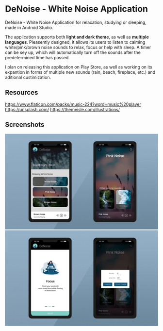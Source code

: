 # DeNoise - White Noise Application
DeNoise - White Noise Application for relaxation, studying or sleeping, made in Android Studio.

The application supports both **light and dark theme**, as well as **multiple languages**. Pleasently designed, it allows its users to listen to calming white/pink/brown noise sounds to relax, focus or help with sleep. A timer can be sey up, which will automatically turn off the sounds after the predetermined time has passed.

I plan on releasing this application on Play Store, as well as working on its expantion in forms of multiple new sounds (rain, beach, fireplace, etc.) and aditional custimization. 

## Resources
https://www.flaticon.com/packs/music-224?word=music%20player
https://unsplash.com/
https://themeisle.com/illustrations/

## Screenshots
![notesByCats](Screenshots/1.jpg)
![notesByCats](Screenshots/2.jpg)

